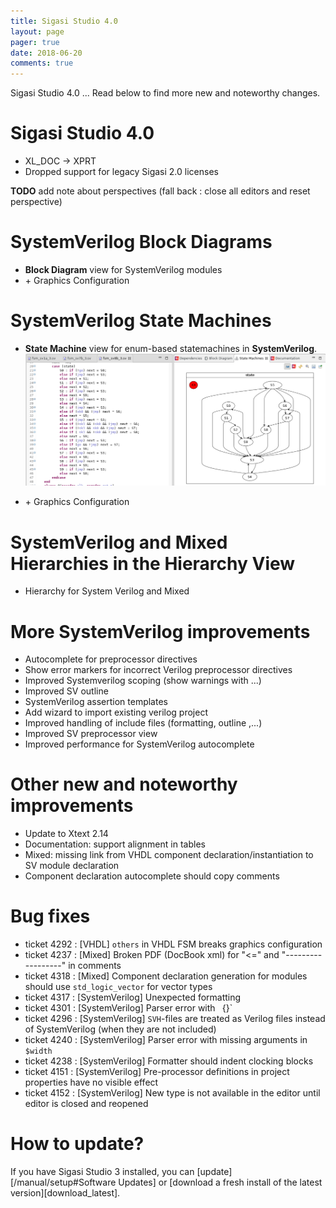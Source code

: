 ```yaml
---
title: Sigasi Studio 4.0
layout: page
pager: true
date: 2018-06-20
comments: true
---
```

Sigasi Studio 4.0 ...
Read below to find more new and noteworthy changes.

# Sigasi Studio 4.0

- XL_DOC -> XPRT
- Dropped support for legacy Sigasi 2.0 licenses

**TODO** add note about perspectives (fall back : close all editors and reset perspective)

# SystemVerilog Block Diagrams

* **Block Diagram** view for SystemVerilog modules
* \+ Graphics Configuration

# SystemVerilog State Machines

* **State Machine** view for enum-based statemachines in **SystemVerilog**.
[![State Machine View for SystemVerilog](/releasenotes/4.0/systemverilog_fsm.png)](/releasenotes/4.0/systemverilog_fsm.png)

* \+ Graphics Configuration

# SystemVerilog and Mixed Hierarchies in the Hierarchy View

- Hierarchy for System Verilog and Mixed

# More SystemVerilog improvements

- Autocomplete for preprocessor directives
- Show error markers for incorrect Verilog preprocessor directives
- Improved Systemverilog scoping (show warnings with ...)
- Improved SV outline
- SystemVerilog assertion templates
- Add wizard to import existing verilog project
- Improved handling of include files (formatting, outline ,...)
- Improved SV preprocessor view
- Improved performance for SystemVerilog autocomplete

# Other new and noteworthy improvements

- Update to Xtext 2.14
- Documentation: support alignment in tables
- Mixed: missing link from VHDL component declaration/instantiation to SV module declaration
- Component declaration autocomplete should copy comments

# Bug fixes

- ticket 4292 : \[VHDL] `others` in VHDL FSM breaks graphics configuration
- ticket 4237 : \[Mixed] Broken PDF (DocBook xml) for "<=" and "------------------" in comments
- ticket 4318 : \[Mixed] Component declaration generation for modules should use `std_logic_vector` for vector types
- ticket 4317 : \[SystemVerilog] Unexpected formatting
- ticket 4301 : \[SystemVerilog] Parser error with ` `{}`
- ticket 4296 : \[SystemVerilog] `SVH`-files are treated as Verilog files instead of SystemVerilog (when they are not included)
- ticket 4240 : \[SystemVerilog] Parser error with missing arguments in `$width`
- ticket 4238 : \[SystemVerilog] Formatter should indent clocking blocks
- ticket 4151 : \[SystemVerilog] Pre-processor definitions in project properties have no visible effect
- ticket 4152 : \[SystemVerilog] New type is not available in the editor until editor is closed and reopened

# How to update?

If you have Sigasi Studio 3 installed, you can [update][/manual/setup#Software Updates] or [download a fresh install of the latest version][download_latest].



